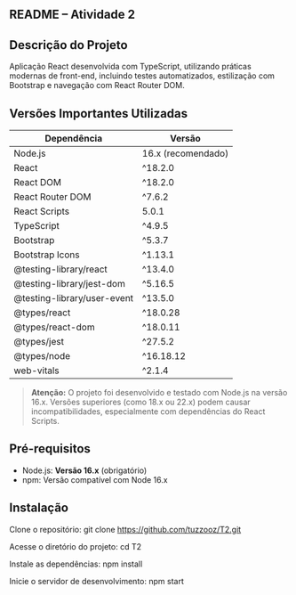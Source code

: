 ## README – Atividade 2
 
## Descrição do Projeto
 
Aplicação React desenvolvida com TypeScript, utilizando práticas modernas de front-end, incluindo testes automatizados, estilização com Bootstrap e navegação com React Router DOM.
 
## Versões Importantes Utilizadas
 
| Dependência                    | Versão             |
|-------------------------------|--------------------|
| Node.js                       | 16.x (recomendado) |
| React                         | ^18.2.0            |
| React DOM                     | ^18.2.0            |
| React Router DOM              | ^7.6.2             |
| React Scripts                 | 5.0.1              |
| TypeScript                   | ^4.9.5             |
| Bootstrap                    | ^5.3.7             |
| Bootstrap Icons              | ^1.13.1            |
| @testing-library/react       | ^13.4.0            |
| @testing-library/jest-dom    | ^5.16.5            |
| @testing-library/user-event  | ^13.5.0            |
| @types/react                 | ^18.0.28           |
| @types/react-dom             | ^18.0.11           |
| @types/jest                  | ^27.5.2            |
| @types/node                  | ^16.18.12          |
| web-vitals                  | ^2.1.4             |
 
> **Atenção:** O projeto foi desenvolvido e testado com Node.js na versão 16.x. Versões superiores (como 18.x ou 22.x) podem causar incompatibilidades, especialmente com dependências do React Scripts.
 
## Pré-requisitos
 
- Node.js: **Versão 16.x** (obrigatório)
- npm: Versão compatível com Node 16.x
 
## Instalação
 
Clone o repositório: git clone https://github.com/tuzzooz/T2.git
 
Acesse o diretório do projeto: cd T2
 
Instale as dependências: npm install
 
Inicie o servidor de desenvolvimento: npm start